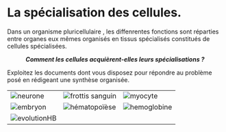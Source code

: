 # La spécialisation des cellules.

Dans un organisme pluricellulaire , les diffenrentes fonctions sont réparties entre organes eux mêmes organisés en tissus spécialisés constitués de cellules spécialisées.

***<p align=center>Comment les cellules acquièrent-elles leurs spécialisations ?</p>***

Exploitez les documents dont vous disposez pour répondre au problème posé en rédigeant une synthèse organisée.


<div align=center>

<table>


<tr>

<td><img src="https://ipfs.io/ipfs/QmW2ANkzc5992FgXowrtTLxziUVQjzJsCdgV64XtN8Zokk" alt="neurone"></td>

<td><img src="https://ipfs.io/ipfs/QmXgSz43Wfhwk8MzzpycGB79cX5xjFXhBfWt6NyfhPxMmD" alt="frottis sanguin"></td> 

<td><img src="https://ipfs.io/ipfs/QmSiUXC6UKH2wExn8Un74HWFByJx5NxmFJb7p4BiJCE8yp" alt="myocyte"></td> 

</tr>




<tr>

<td><img src="https://ipfs.io/ipfs/QmcSYdoDvrnJQcciayPw932yYwpgLTq1C6P4oDoKSsRWhA" alt="embryon"></td>

<td><img src="https://ipfs.io/ipfs/QmUZY7Krwrog2hEMRy3ZQ9zRfttkJAPJyFYLMSPjdiBemu" alt="hématopoïèse"></td>

<td><img src="https://ipfs.io/ipfs/Qmb4Lb4fCcfmsuWKcgiGBMUu2XDkEjXq9JFqS5dUG2DwvN" alt="hemoglobine"></td> 

</tr>



<tr>

<td><img src="https://ipfs.io/ipfs/QmTxz4m4rKuE8oRSpmV899nHhkn1cQtAoCCcoNtc4wBMre" alt="evolutionHB"></td> 

<td></td> 

<td></td> 

</tr>

</table>

</div>
